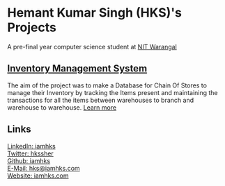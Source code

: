 # Hemant Kumar Singh (HKS)'s Projects
A pre-final year computer science student at [NIT Warangal](https://www.nitw.ac.in/)

## [Inventory Management System](https://iamhks.com/Inventory-Management-System)
The aim of the project was to make a Database for Chain Of Stores to manage their Inventory by tracking the Items present and maintaining the transactions for all the items between warehouses to branch and warehouse to warehouse. [Learn more](https://iamhks.com/Inventory-Management-System)

## Links
[LinkedIn: iamhks](https://www.linkedin.com/in/iamhks)<br>
[Twitter: hkssher](https://twitter.com/HKSsher)<br>
[Github: iamhks](https://github.com/iamhks)<br>
[E-Mail: hks@iamhks.com](mailto:hks@iamhks.com)<br>
[Website: iamhks.com](https://iamhks.com)<br>

